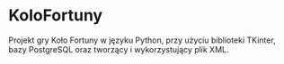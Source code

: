 # KoloFortuny
Projekt gry Koło Fortuny w języku Python, przy użyciu biblioteki TKinter, bazy PostgreSQL oraz tworzący i wykorzystujący plik XML.
